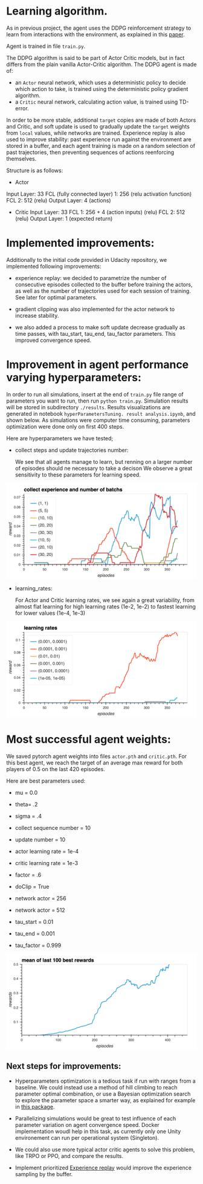 
# Learning algorithm.
As in previous project, the agent uses the DDPG reinforcement strategy to learn from interactions with the environment, as explained in this [paper](https://arxiv.org/pdf/1509.02971.pdf).

Agent is trained in file `train.py`.

The DDPG algorithm is said to be part of Actor Critic models, but in fact differs from the plain vanilla Actor-Critic algorithm.
The DDPG agent is made of:
-  an `Actor` neural network, which uses a deterministic policy to decide which action to take, is trained using the deterministic policy gradient algorithm.
- a `Critic` neural network, calculating action value, is trained using TD-error.

In order to be more stable, additional `target` copies are made of both Actors and Critic, and soft update is used to gradually update the `target` weights from `local` values, while networks are trained.
Experience replay is also used to improve stability: past experience run against the environment are stored in a buffer, and each agent training is made on a random selection of past trajectories, then preventing sequences of actions reenforcing themselves.

Structure is as follows:

- Actor

Input Layer: 33
FCL (fully connected layer) 1: 256 (relu activation function)
FCL 2: 512 (relu)
Output Layer: 4 (actions)

- Critic
    Input Layer: 33
    FCL 1: 256 + 4 (action inputs)  (relu)
    FCL 2: 512 (relu)
    Output Layer: 1 (expected return)


# Implemented improvements:

Additionally to the initial code provided in Udacity repository, we implemented following improvements:

- experience replay: we decided to parametrize the number of consecutive episodes collected to the buffer before training the actors, as well as the number of trajectories used for each session of training. See later for optimal parameters.

- gradient clipping was also implemented for the actor network to increase stability.

- we also added a process to make soft update decrease gradually as time passes, with tau_start, tau_end, tau_factor parameters. This improved convergence speed.


# Improvement in agent performance varying hyperparameters:

In order to run all simulations, insert at the end of `train.py` file range of parameters you want to run, then run `python train.py`. Simulation results will be stored in subdirectory `./results`.
Results visualizations are generated in notebook `hyperParametersTuning. result analysis.ipynb`, and shown below.
As simulations were computer time consuming, parameters optimization were done only on first 400 steps.

Here are hyperparameters we have tested;

 - collect steps and update trajectories number:

    We see that all agents manage to learn, but renning on a larger number of episodes should ne necessary to take a decison
    We observe a great sensitivity to these parameters for learning speed.

![hyper parameters](collects.png)


 - learning_rates:

    For Actor and Critic learning rates, we see again a great variability, from almost flat learning for high learning rates (1e-2, 1e-2) to fastest learning for lower values (1e-4, 1e-3)

![hyper parameters](learnings.png)


# Most successful agent weights:

We saved pytorch agent weights into files `actor.pth` and `critic.pth`. For this best agent, we reach the target of an average max reward for both players of 0.5 on the last 420 episodes.

Here are best parameters used:
- mu = 0.0
- theta= .2
- sigma = .4

- collect sequence number  = 10
- update number =  10
- actor learning rate = 1e-4
- critic learning rate = 1e-3

- factor = .6
- doClip = True
- network actor = 256
- network actor = 512

- tau_start = 0.01
- tau_end = 0.001
- tau_factor = 0.999

![best](best_agent.png)    
    

## Next steps for improvements:

- Hyperparameters optimization is a tedious task if run with ranges from a baseline. We could instead use a method of hill climbing to reach parameter optimal combination, or use a Bayesian optimization search to explore the parameter space a smarter way, as explained for example in [this package](https://github.com/fmfn/BayesianOptimization).

- Parallelizing simulations would be great to test influence of each parameter variation on agent convergence speed. Docker implementation woudl help in this task, as currently only one Unity environement can run per operational system (Singleton).

- We could also use more typical actor critic agents to solve this problem, like TRPO or PPO, and compare the results.

- Implement prioritized [Experience replay](https://arxiv.org/abs/1511.05952) would improve the experience sampling by the buffer.